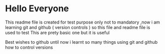 # Hello Everyone 
This readme file is created for test purpose only not to mandatory ,now i am learning git and github ( version controls ) so this file and readme file is used to test
This are prety basic one but it is useful


Best wishes to github until now i learnt so many things using git and github how to control versions
